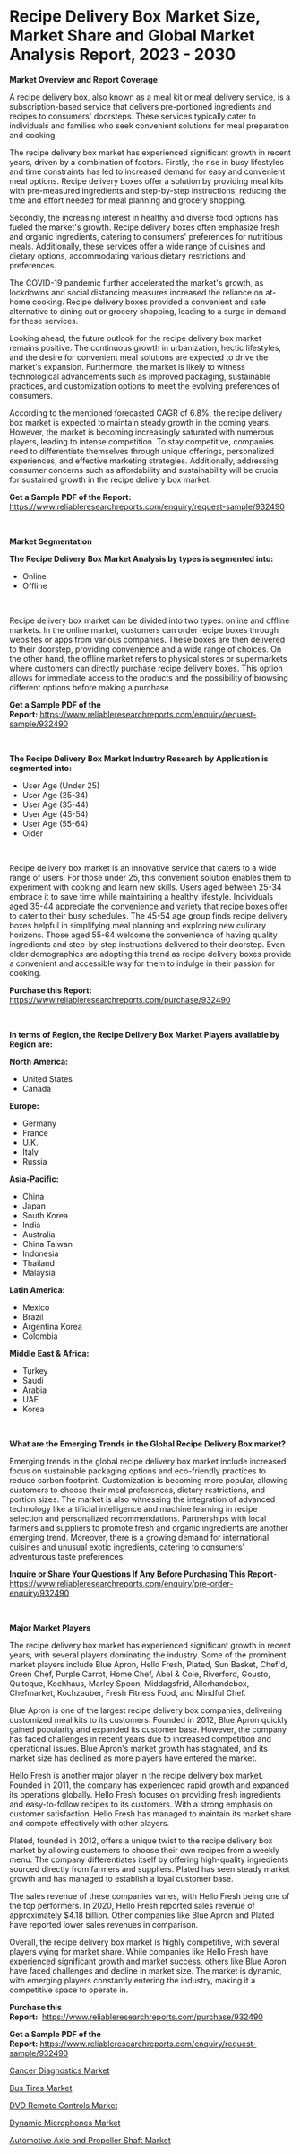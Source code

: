 <p><h1>Recipe Delivery Box Market Size, Market Share and Global Market Analysis Report, 2023 - 2030</h1></p><p><strong>Market Overview and Report Coverage</strong></p>
<p><p>A recipe delivery box, also known as a meal kit or meal delivery service, is a subscription-based service that delivers pre-portioned ingredients and recipes to consumers' doorsteps. These services typically cater to individuals and families who seek convenient solutions for meal preparation and cooking.</p><p>The recipe delivery box market has experienced significant growth in recent years, driven by a combination of factors. Firstly, the rise in busy lifestyles and time constraints has led to increased demand for easy and convenient meal options. Recipe delivery boxes offer a solution by providing meal kits with pre-measured ingredients and step-by-step instructions, reducing the time and effort needed for meal planning and grocery shopping.</p><p>Secondly, the increasing interest in healthy and diverse food options has fueled the market's growth. Recipe delivery boxes often emphasize fresh and organic ingredients, catering to consumers' preferences for nutritious meals. Additionally, these services offer a wide range of cuisines and dietary options, accommodating various dietary restrictions and preferences.</p><p>The COVID-19 pandemic further accelerated the market's growth, as lockdowns and social distancing measures increased the reliance on at-home cooking. Recipe delivery boxes provided a convenient and safe alternative to dining out or grocery shopping, leading to a surge in demand for these services.</p><p>Looking ahead, the future outlook for the recipe delivery box market remains positive. The continuous growth in urbanization, hectic lifestyles, and the desire for convenient meal solutions are expected to drive the market's expansion. Furthermore, the market is likely to witness technological advancements such as improved packaging, sustainable practices, and customization options to meet the evolving preferences of consumers.</p><p>According to the mentioned forecasted CAGR of 6.8%, the recipe delivery box market is expected to maintain steady growth in the coming years. However, the market is becoming increasingly saturated with numerous players, leading to intense competition. To stay competitive, companies need to differentiate themselves through unique offerings, personalized experiences, and effective marketing strategies. Additionally, addressing consumer concerns such as affordability and sustainability will be crucial for sustained growth in the recipe delivery box market.</p></p>
<p><strong>Get a Sample PDF of the Report:</strong> <a href="https://www.reliableresearchreports.com/enquiry/request-sample/932490">https://www.reliableresearchreports.com/enquiry/request-sample/932490</a></p>
<p>&nbsp;</p>
<p><strong>Market Segmentation</strong></p>
<p><strong>The Recipe Delivery Box Market Analysis by types is segmented into:</strong></p>
<p><ul><li>Online</li><li>Offline</li></ul></p>
<p>&nbsp;</p>
<p><p>Recipe delivery box market can be divided into two types: online and offline markets. In the online market, customers can order recipe boxes through websites or apps from various companies. These boxes are then delivered to their doorstep, providing convenience and a wide range of choices. On the other hand, the offline market refers to physical stores or supermarkets where customers can directly purchase recipe delivery boxes. This option allows for immediate access to the products and the possibility of browsing different options before making a purchase.</p></p>
<p><strong>Get a Sample PDF of the Report:</strong>&nbsp;<a href="https://www.reliableresearchreports.com/enquiry/request-sample/932490">https://www.reliableresearchreports.com/enquiry/request-sample/932490</a></p>
<p>&nbsp;</p>
<p><strong>The Recipe Delivery Box Market Industry Research by Application is segmented into:</strong></p>
<p><ul><li>User Age (Under 25)</li><li>User Age (25-34)</li><li>User Age (35-44)</li><li>User Age (45-54)</li><li>User Age (55-64)</li><li>Older</li></ul></p>
<p>&nbsp;</p>
<p><p>Recipe delivery box market is an innovative service that caters to a wide range of users. For those under 25, this convenient solution enables them to experiment with cooking and learn new skills. Users aged between 25-34 embrace it to save time while maintaining a healthy lifestyle. Individuals aged 35-44 appreciate the convenience and variety that recipe boxes offer to cater to their busy schedules. The 45-54 age group finds recipe delivery boxes helpful in simplifying meal planning and exploring new culinary horizons. Those aged 55-64 welcome the convenience of having quality ingredients and step-by-step instructions delivered to their doorstep. Even older demographics are adopting this trend as recipe delivery boxes provide a convenient and accessible way for them to indulge in their passion for cooking.</p></p>
<p><strong>Purchase this Report:</strong>&nbsp; <a href="https://www.reliableresearchreports.com/purchase/932490">https://www.reliableresearchreports.com/purchase/932490</a></p>
<p>&nbsp;</p>
<p><strong>In terms of Region, the Recipe Delivery Box Market Players available by Region are:</strong></p>
<p>
    <p> <strong> North America: </strong>
        <ul>
            <li>United States</li>
            <li>Canada</li>
        </ul>
        </p> 
    <p> <strong> Europe: </strong>
        <ul>
            <li>Germany</li>
            <li>France</li>
            <li>U.K.</li>
            <li>Italy</li>
            <li>Russia</li>
        </ul>
        </p> 
    <p> <strong> Asia-Pacific: </strong>
        <ul>
            <li>China</li>
            <li>Japan</li>
            <li>South Korea</li>
            <li>India</li>
            <li>Australia</li>
            <li>China Taiwan</li>
            <li>Indonesia</li>
            <li>Thailand</li>
            <li>Malaysia</li>
        </ul>
        </p> 
    <p> <strong> Latin America: </strong>
        <ul>
            <li>Mexico</li>
            <li>Brazil</li>
            <li>Argentina Korea</li>
            <li>Colombia</li>
        </ul>
        </p> 
    <p> <strong> Middle East & Africa: </strong>
        <ul>
            <li>Turkey</li>
            <li>Saudi</li>
            <li>Arabia</li>
            <li>UAE</li>
            <li>Korea</li>
        </ul>
    </p>
    </p>
<p>&nbsp;</p>
<p><strong>What are the Emerging Trends in the Global Recipe Delivery Box market?</strong></p>
<p><p>Emerging trends in the global recipe delivery box market include increased focus on sustainable packaging options and eco-friendly practices to reduce carbon footprint. Customization is becoming more popular, allowing customers to choose their meal preferences, dietary restrictions, and portion sizes. The market is also witnessing the integration of advanced technology like artificial intelligence and machine learning in recipe selection and personalized recommendations. Partnerships with local farmers and suppliers to promote fresh and organic ingredients are another emerging trend. Moreover, there is a growing demand for international cuisines and unusual exotic ingredients, catering to consumers' adventurous taste preferences.</p></p>
<p><strong>Inquire or Share Your Questions If Any Before Purchasing This Report</strong>- <a href="https://www.reliableresearchreports.com/enquiry/pre-order-enquiry/932490">https://www.reliableresearchreports.com/enquiry/pre-order-enquiry/932490</a></p>
<p>&nbsp;</p>
<p><strong>Major Market Players</strong></p>
<p><p>The recipe delivery box market has experienced significant growth in recent years, with several players dominating the industry. Some of the prominent market players include Blue Apron, Hello Fresh, Plated, Sun Basket, Chef'd, Green Chef, Purple Carrot, Home Chef, Abel & Cole, Riverford, Gousto, Quitoque, Kochhaus, Marley Spoon, Middagsfrid, Allerhandebox, Chefmarket, Kochzauber, Fresh Fitness Food, and Mindful Chef.</p><p>Blue Apron is one of the largest recipe delivery box companies, delivering customized meal kits to its customers. Founded in 2012, Blue Apron quickly gained popularity and expanded its customer base. However, the company has faced challenges in recent years due to increased competition and operational issues. Blue Apron's market growth has stagnated, and its market size has declined as more players have entered the market.</p><p>Hello Fresh is another major player in the recipe delivery box market. Founded in 2011, the company has experienced rapid growth and expanded its operations globally. Hello Fresh focuses on providing fresh ingredients and easy-to-follow recipes to its customers. With a strong emphasis on customer satisfaction, Hello Fresh has managed to maintain its market share and compete effectively with other players.</p><p>Plated, founded in 2012, offers a unique twist to the recipe delivery box market by allowing customers to choose their own recipes from a weekly menu. The company differentiates itself by offering high-quality ingredients sourced directly from farmers and suppliers. Plated has seen steady market growth and has managed to establish a loyal customer base.</p><p>The sales revenue of these companies varies, with Hello Fresh being one of the top performers. In 2020, Hello Fresh reported sales revenue of approximately $4.18 billion. Other companies like Blue Apron and Plated have reported lower sales revenues in comparison.</p><p>Overall, the recipe delivery box market is highly competitive, with several players vying for market share. While companies like Hello Fresh have experienced significant growth and market success, others like Blue Apron have faced challenges and decline in market size. The market is dynamic, with emerging players constantly entering the industry, making it a competitive space to operate in.</p></p>
<p><strong>Purchase this Report:</strong>&nbsp;&nbsp;<a href="https://www.reliableresearchreports.com/purchase/932490">https://www.reliableresearchreports.com/purchase/932490</a></p>
<p></p>
<p><strong>Get a Sample PDF of the Report:</strong>&nbsp;<a href="https://www.reliableresearchreports.com/enquiry/request-sample/932490">https://www.reliableresearchreports.com/enquiry/request-sample/932490</a></p>
<p><p><a href="https://www.reportprime.com/cancer-diagnostics-r7760">Cancer Diagnostics Market</a></p><p><a href="https://www.linkedin.com/pulse/bus-tires-market-research-report-provides-thorough-industry-bfxue/">Bus Tires Market</a></p><p><a href="https://medium.com/@queenlittle95/dvd-remote-controls-market-size-growth-forecast-2023-2030-08fd9475817c">DVD Remote Controls Market</a></p><p><a href="https://medium.com/@pauladams6h/dynamic-microphones-market-size-growth-forecast-2023-2030-222125a854d1">Dynamic Microphones Market</a></p><p><a href="https://www.linkedin.com/pulse/automotive-axle-propeller-shaft-market-size-growth-forecast-nwpke/">Automotive Axle and Propeller Shaft Market</a></p></p>